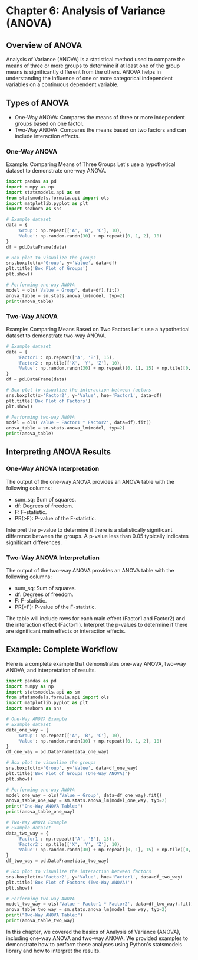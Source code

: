 # Chapter 6: Analysis of Variance (ANOVA)
## Overview of ANOVA
Analysis of Variance (ANOVA) is a statistical method used to compare the means of three or more groups to determine if at least one of the group means is significantly different from the others. ANOVA helps in understanding the influence of one or more categorical independent variables on a continuous dependent variable.

## Types of ANOVA
- One-Way ANOVA: Compares the means of three or more independent groups based on one factor.
- Two-Way ANOVA: Compares the means based on two factors and can include interaction effects.

### One-Way ANOVA
Example: Comparing Means of Three Groups
Let's use a hypothetical dataset to demonstrate one-way ANOVA.

```python
import pandas as pd
import numpy as np
import statsmodels.api as sm
from statsmodels.formula.api import ols
import matplotlib.pyplot as plt
import seaborn as sns

# Example dataset
data = {
    'Group': np.repeat(['A', 'B', 'C'], 10),
    'Value': np.random.randn(30) + np.repeat([0, 1, 2], 10)
}
df = pd.DataFrame(data)

# Box plot to visualize the groups
sns.boxplot(x='Group', y='Value', data=df)
plt.title('Box Plot of Groups')
plt.show()

# Performing one-way ANOVA
model = ols('Value ~ Group', data=df).fit()
anova_table = sm.stats.anova_lm(model, typ=2)
print(anova_table)
```

### Two-Way ANOVA
Example: Comparing Means Based on Two Factors
Let's use a hypothetical dataset to demonstrate two-way ANOVA.

```python
# Example dataset
data = {
    'Factor1': np.repeat(['A', 'B'], 15),
    'Factor2': np.tile(['X', 'Y', 'Z'], 10),
    'Value': np.random.randn(30) + np.repeat([0, 1], 15) + np.tile([0, 1, 2], 10)
}
df = pd.DataFrame(data)

# Box plot to visualize the interaction between factors
sns.boxplot(x='Factor2', y='Value', hue='Factor1', data=df)
plt.title('Box Plot of Factors')
plt.show()

# Performing two-way ANOVA
model = ols('Value ~ Factor1 * Factor2', data=df).fit()
anova_table = sm.stats.anova_lm(model, typ=2)
print(anova_table)
```

## Interpreting ANOVA Results
### One-Way ANOVA Interpretation
The output of the one-way ANOVA provides an ANOVA table with the following columns:

- sum_sq: Sum of squares.
- df: Degrees of freedom.
- F: F-statistic.
- PR(>F): P-value of the F-statistic.

Interpret the p-value to determine if there is a statistically significant difference between the groups. A p-value less than 0.05 typically indicates significant differences.

### Two-Way ANOVA Interpretation
The output of the two-way ANOVA provides an ANOVA table with the following columns:

- sum_sq: Sum of squares.
- df: Degrees of freedom.
- F: F-statistic.
- PR(>F): P-value of the F-statistic.

The table will include rows for each main effect (Factor1 and Factor2) and the interaction effect (Factor1
). Interpret the p-values to determine if there are significant main effects or interaction effects.

## Example: Complete Workflow
Here is a complete example that demonstrates one-way ANOVA, two-way ANOVA, and interpretation of results.

```python
import pandas as pd
import numpy as np
import statsmodels.api as sm
from statsmodels.formula.api import ols
import matplotlib.pyplot as plt
import seaborn as sns

# One-Way ANOVA Example
# Example dataset
data_one_way = {
    'Group': np.repeat(['A', 'B', 'C'], 10),
    'Value': np.random.randn(30) + np.repeat([0, 1, 2], 10)
}
df_one_way = pd.DataFrame(data_one_way)

# Box plot to visualize the groups
sns.boxplot(x='Group', y='Value', data=df_one_way)
plt.title('Box Plot of Groups (One-Way ANOVA)')
plt.show()

# Performing one-way ANOVA
model_one_way = ols('Value ~ Group', data=df_one_way).fit()
anova_table_one_way = sm.stats.anova_lm(model_one_way, typ=2)
print("One-Way ANOVA Table:")
print(anova_table_one_way)

# Two-Way ANOVA Example
# Example dataset
data_two_way = {
    'Factor1': np.repeat(['A', 'B'], 15),
    'Factor2': np.tile(['X', 'Y', 'Z'], 10),
    'Value': np.random.randn(30) + np.repeat([0, 1], 15) + np.tile([0, 1, 2], 10)
}
df_two_way = pd.DataFrame(data_two_way)

# Box plot to visualize the interaction between factors
sns.boxplot(x='Factor2', y='Value', hue='Factor1', data=df_two_way)
plt.title('Box Plot of Factors (Two-Way ANOVA)')
plt.show()

# Performing two-way ANOVA
model_two_way = ols('Value ~ Factor1 * Factor2', data=df_two_way).fit()
anova_table_two_way = sm.stats.anova_lm(model_two_way, typ=2)
print("Two-Way ANOVA Table:")
print(anova_table_two_way)
```

In this chapter, we covered the basics of Analysis of Variance (ANOVA), including one-way ANOVA and two-way ANOVA. We provided examples to demonstrate how to perform these analyses using Python's statsmodels library and how to interpret the results.
